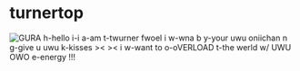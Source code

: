 # turnertop
![GURA](https://user-images.githubusercontent.com/89334184/181675536-b23fe240-55f0-443f-8123-bb47a8ec2315.png)
h-hello i-i a-am t-twurner fwoel i w-wna b y-your uwu oniichan n g-give u uwu k-kisses >&lt; >&lt; 
i w-want to o-oVERLOAD t-the werld w/ UWU OWO e-energy !!!

